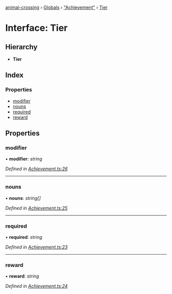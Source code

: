 [animal-crossing](../README.md) › [Globals](../globals.md) › ["Achievement"](../modules/_achievement_.md) › [Tier](_achievement_.tier.md)

# Interface: Tier

## Hierarchy

* **Tier**

## Index

### Properties

* [modifier](_achievement_.tier.md#modifier)
* [nouns](_achievement_.tier.md#nouns)
* [required](_achievement_.tier.md#required)
* [reward](_achievement_.tier.md#reward)

## Properties

###  modifier

• **modifier**: *string*

*Defined in [Achievement.ts:26](https://github.com/Norviah/animal-crossing/blob/d0e2651/module/types/Achievement.ts#L26)*

___

###  nouns

• **nouns**: *string[]*

*Defined in [Achievement.ts:25](https://github.com/Norviah/animal-crossing/blob/d0e2651/module/types/Achievement.ts#L25)*

___

###  required

• **required**: *string*

*Defined in [Achievement.ts:23](https://github.com/Norviah/animal-crossing/blob/d0e2651/module/types/Achievement.ts#L23)*

___

###  reward

• **reward**: *string*

*Defined in [Achievement.ts:24](https://github.com/Norviah/animal-crossing/blob/d0e2651/module/types/Achievement.ts#L24)*
